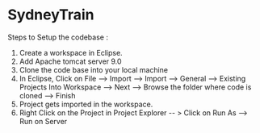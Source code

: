 # SydneyTrain

Steps to Setup the codebase : 

1. Create a workspace in Eclipse.
2. Add Apache tomcat server 9.0
3. Clone the code base into your local machine
4. In Eclipse, Click on File --> Import --> Import --> General --> Existing Projects Into Workspace --> Next --> Browse the folder where code is cloned --> Finish
5. Project gets imported in the workspace.
6. Right Click on the Project in Project Explorer -- > Click on Run As --> Run on Server
